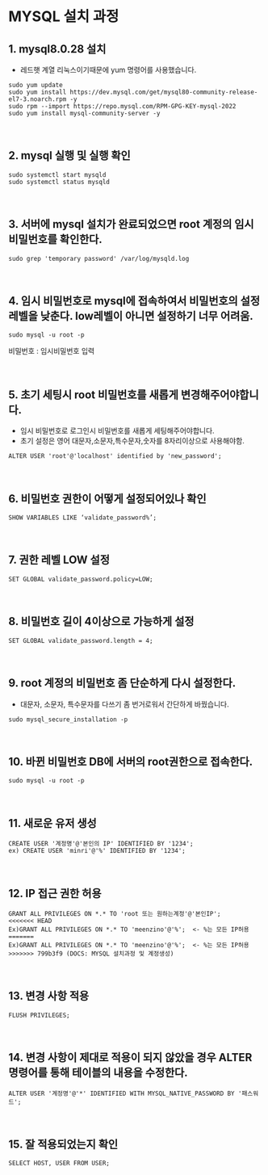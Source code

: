 # MYSQL 설치 과정


## 1. mysql8.0.28 설치

- 레드햇 계열 리눅스이기때문에 yum 명령어를 사용했습니다.

```
sudo yum update
sudo yum install https://dev.mysql.com/get/mysql80-community-release-el7-3.noarch.rpm -y
sudo rpm --import https://repo.mysql.com/RPM-GPG-KEY-mysql-2022
sudo yum install mysql-community-server -y
```

<br/>

## 2. mysql 실행 및 실행 확인

```
sudo systemctl start mysqld
sudo systemctl status mysqld
```

<br/>

## 3. 서버에 mysql 설치가 완료되었으면 root 계정의 임시 비밀번호를 확인한다.

```
sudo grep 'temporary password' /var/log/mysqld.log
```

<br/>

## 4. 임시 비밀번호로 mysql에 접속하여서 비밀번호의 설정 레벨을 낮춘다. low레벨이 아니면 설정하기 너무 어려움.

```
sudo mysql -u root -p
```

비밀번호 : 임시비밀번호 입력

<br/>

## 5. 초기 세팅시 root 비밀번호를 새롭게 변경해주어야합니다.

- 임시 비밀번호로 로그인시 비밀번호를 새롭게 세팅해주어야합니다.
- 초기 설정은 영어 대문자,소문자,특수문자,숫자를 8자리이상으로 사용해야함.

```
ALTER USER 'root'@'localhost' identified by 'new_password';
```

<br/>

## 6. 비밀번호 권한이 어떻게 설정되어있나 확인

```
SHOW VARIABLES LIKE ‘validate_password%’;
```

<br/>

## 7. 권한 레벨 LOW 설정

```
SET GLOBAL validate_password.policy=LOW;
```

<br/>

## 8. 비밀번호 길이 4이상으로 가능하게 설정

```
SET GLOBAL validate_password.length = 4;
```

<br/>

## 9. root 계정의 비밀번호 좀 단순하게 다시 설정한다.

- 대문자, 소문자, 특수문자를 다쓰기 좀 번거로워서 간단하게 바꿨습니다.

```
sudo mysql_secure_installation -p
```

<br/>

## 10. 바뀐 비밀번호 DB에 서버의 root권한으로 접속한다.

```
sudo mysql -u root -p
```

<br/>

## 11. 새로운 유저 생성

```
CREATE USER '계정명'@'본인의 IP' IDENTIFIED BY '1234';
ex) CREATE USER 'minri'@'%' IDENTIFIED BY '1234';
```

<br/>

## 12. IP 접근 권한 허용

```
GRANT ALL PRIVILEGES ON *.* TO 'root 또는 원하는계정'@'본인IP';
<<<<<<< HEAD
Ex)GRANT ALL PRIVILEGES ON *.* TO 'meenzino'@'%';  <- %는 모든 IP허용 
=======
Ex)GRANT ALL PRIVILEGES ON *.* TO 'meenzino'@'%';  <- %는 모든 IP허용
>>>>>>> 799b3f9 (DOCS: MYSQL 설치과정 및 계정생성)
```

<br/>

## 13. 변경 사항 적용

```
FLUSH PRIVILEGES;
```

<br/>

## 14. 변경 사항이 제대로 적용이 되지 않았을 경우 ALTER 명령어를 통해 테이블의 내용을 수정한다.

```
ALTER USER '계정명'@'*' IDENTIFIED WITH MYSQL_NATIVE_PASSWORD BY '패스워드';
```

<br/>

## 15. 잘 적용되었는지 확인

```
SELECT HOST, USER FROM USER;
```
